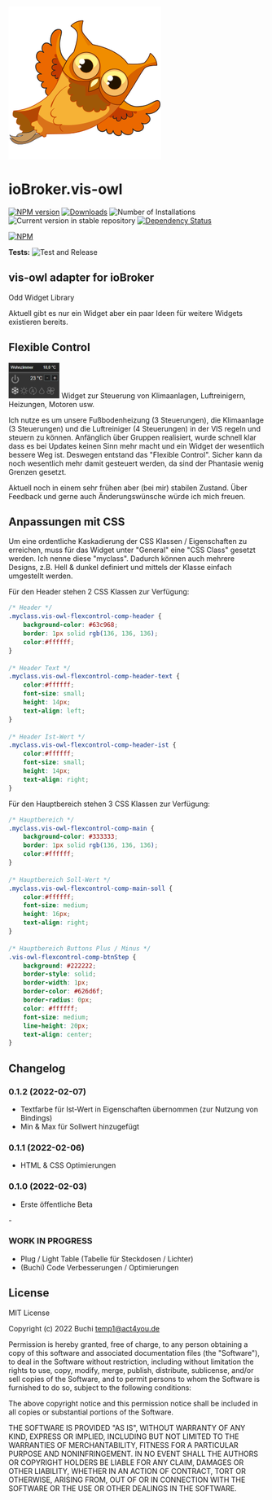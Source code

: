 ![Logo](admin/vis-owl.png)
# ioBroker.vis-owl

[![NPM version](https://img.shields.io/npm/v/iobroker.vis-owl.svg)](https://www.npmjs.com/package/iobroker.vis-owl)
[![Downloads](https://img.shields.io/npm/dm/iobroker.vis-owl.svg)](https://www.npmjs.com/package/iobroker.vis-owl)
![Number of Installations](https://iobroker.live/badges/vis-owl-installed.svg)
![Current version in stable repository](https://iobroker.live/badges/vis-owl-stable.svg)
[![Dependency Status](https://img.shields.io/david/gerbuchner/iobroker.vis-owl.svg)](https://david-dm.org/gerbuchner/iobroker.vis-owl)

[![NPM](https://nodei.co/npm/iobroker.vis-owl.png?downloads=true)](https://nodei.co/npm/iobroker.vis-owl/)

**Tests:** ![Test and Release](https://github.com/gerbuchner/ioBroker.vis-owl/workflows/Test%20and%20Release/badge.svg)

## vis-owl adapter for ioBroker

Odd Widget Library

Aktuell gibt es nur ein Widget aber ein paar Ideen für weitere Widgets existieren bereits.

## Flexible Control
<img src="widgets/vis-owl/img/vis-owl.png">
Widget zur Steuerung von Klimaanlagen, Luftreinigern, Heizungen, Motoren usw.

Ich nutze es um unsere Fußbodenheizung (3 Steuerungen), die Klimaanlage (3 Steuerungen) und die Luftreiniger (4 Steuerungen) in der VIS regeln und steuern zu können. Anfänglich über Gruppen realisiert, wurde schnell klar dass es bei Updates keinen Sinn mehr macht und ein Widget der wesentlich bessere Weg ist. Deswegen entstand das "Flexible Control". Sicher kann da noch wesentlich mehr damit gesteuert werden, da sind der Phantasie wenig Grenzen gesetzt.

Aktuell noch in einem sehr frühen aber (bei mir) stabilen Zustand. Über Feedback und gerne auch Änderungswünsche würde ich mich freuen.


## Anpassungen mit CSS
Um eine ordentliche Kaskadierung der CSS Klassen / Eigenschaften zu erreichen, muss für das Widget unter "General" eine "CSS Class" gesetzt werden. Ich nenne diese "myclass". Dadurch können auch mehrere Designs, z.B. Hell & dunkel definiert und mittels der Klasse einfach umgestellt werden.

Für den Header stehen 2 CSS Klassen zur Verfügung:
```css
/* Header */
.myclass.vis-owl-flexcontrol-comp-header {
    background-color: #63c968; 
    border: 1px solid rgb(136, 136, 136); 
    color:#ffffff;
}

/* Header Text */
.myclass.vis-owl-flexcontrol-comp-header-text {
    color:#ffffff;
    font-size: small;
    height: 14px;
    text-align: left;
}

/* Header Ist-Wert */
.myclass.vis-owl-flexcontrol-comp-header-ist {
    color:#ffffff;
    font-size: small;
    height: 14px;
    text-align: right;
}
```

Für den Hauptbereich stehen 3 CSS Klassen zur Verfügung:
```css
/* Hauptbereich */
.myclass.vis-owl-flexcontrol-comp-main {
    background-color: #333333; 
    border: 1px solid rgb(136, 136, 136); 
    color:#ffffff;
}

/* Hauptbereich Soll-Wert */
.myclass.vis-owl-flexcontrol-comp-main-soll {
    color:#ffffff;
    font-size: medium;
    height: 16px;
    text-align: right;
}

/* Hauptbereich Buttons Plus / Minus */
.vis-owl-flexcontrol-comp-btnStep {
    background: #222222;
    border-style: solid;
    border-width: 1px;
    border-color: #626d6f;
    border-radius: 0px;
    color: #ffffff;
    font-size: medium;
    line-height: 20px;
    text-align: center;
}
```

## Changelog
### 0.1.2 (2022-02-07)
* Textfarbe für Ist-Wert in Eigenschaften übernommen (zur Nutzung von Bindings)
* Min & Max für Sollwert hinzugefügt
### 0.1.1 (2022-02-06)
* HTML & CSS Optimierungen
### 0.1.0 (2022-02-03)
* Erste öffentliche Beta
<!--
    Placeholder for the next version (at the beginning of the line):
    ###- **WORK IN PROGRESS**
-->-
 

### **WORK IN PROGRESS**
* Plug / Light Table (Tabelle für Steckdosen / Lichter)
* (Buchi) Code Verbesserungen / Optimierungen

## License
MIT License

Copyright (c) 2022 Buchi <temp1@act4you.de>

Permission is hereby granted, free of charge, to any person obtaining a copy
of this software and associated documentation files (the "Software"), to deal
in the Software without restriction, including without limitation the rights
to use, copy, modify, merge, publish, distribute, sublicense, and/or sell
copies of the Software, and to permit persons to whom the Software is
furnished to do so, subject to the following conditions:

The above copyright notice and this permission notice shall be included in all
copies or substantial portions of the Software.

THE SOFTWARE IS PROVIDED "AS IS", WITHOUT WARRANTY OF ANY KIND, EXPRESS OR
IMPLIED, INCLUDING BUT NOT LIMITED TO THE WARRANTIES OF MERCHANTABILITY,
FITNESS FOR A PARTICULAR PURPOSE AND NONINFRINGEMENT. IN NO EVENT SHALL THE
AUTHORS OR COPYRIGHT HOLDERS BE LIABLE FOR ANY CLAIM, DAMAGES OR OTHER
LIABILITY, WHETHER IN AN ACTION OF CONTRACT, TORT OR OTHERWISE, ARISING FROM,
OUT OF OR IN CONNECTION WITH THE SOFTWARE OR THE USE OR OTHER DEALINGS IN THE
SOFTWARE.
